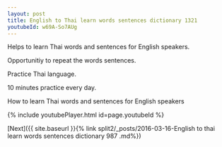 ```yaml
---
layout: post
title: English to Thai learn words sentences dictionary 1321 
youtubeId: w69A-So7AUg
---
```

 
 
Helps to learn Thai words and sentences for English speakers.

Opportunitiy to repeat the words sentences. 

Practice Thai language. 
 
10 minutes practice every day. 
 
How to learn Thai words and sentences for English speakers 
 
{% include youtubePlayer.html id=page.youtubeId %}
 
 
[Next]({{ site.baseurl }}{% link  split2/_posts/2016-03-16-English to thai learn words sentences dictionary 987 .md%})
 
